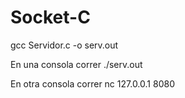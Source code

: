 # Socket-C


gcc Servidor.c -o serv.out


En una consola correr ./serv.out

En otra consola correr nc 127.0.0.1 8080

